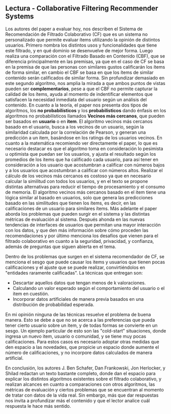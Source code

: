 ## Lectura - Collaborative Filtering Recommender Systems

Los autores del paper a evaluar hoy, nos describen el Sistema de Recomendación de Filtrado Colaborativo (CF) que es un sistema no personalizado que permite evaluar ítems utilizando la opinión de distintos usuarios. Primero nombra los distintos usos y funcionalidades que tiene este filtrado, y en qué dominio se desenvuelve de mejor forma. Luego realiza una comparación con el Filtrado Basado en Contenido (CBF), que se diferencia principalmente en las premisas, ya que en el caso de CF se basa en la premisa de que las personas con similares gustos calificarán los ítems de forma similar, en cambio el CBF se basa en que los ítems de similar contenido serán calificados de similar forma. Sin profundizar demasiado en este segundo algoritmo, nos amplia la mirada a que ambos puntos de vistas pueden ser **complementarios**, pese a que el CBF no permite capturar la calidad de los ítems, ayuda al momento de indentificar elementos que satisfacen la necesidad inmediata del usuario según un análisis del contenido.
En cuanto a la teoría, el paper nos presenta dos tipos de algorítmos, los **no probabilísticos** y los **probabilísticos** dando énfasis en los algoritmos no probabilísticos llamados **Vecinos más cercanos**, que pueden ser basados en **usuario** o en **item**. El algoritmo vecinos más cercanos basado en el usuario, busca a los vecinos de un usuario, según la similaridad calculada por la correlación de Pearson, y generan una predicción a un item, basándose en los ratings de los usuarios vecinos. En cuanto a la matemática recomiendo ver directamente el paper, lo que es necesario destacar es que el algoritmo toma en consideración lo pesimista u optimista que puedan ser los usuarios, y ajusta el resultado según los promedios de los items que ha calificado cada usuario, para así tener en consideración a los usuario que acostumbran a calificar con números bajos y a los usuarios que acostumbran a calificar con números altos. Realizar el cálculo de los vecinos más cercanos es costoso ya que en necesario calcular la similitud con todos los usuarios, y en el texto se propone distintas alternativas para reducir el tiempo de procesamiento y el consumo de memoria. El algoritmo vecinos más cercanos basado en el item tiene una lógica similar al basado en usuarios, solo que genera las predicciones basado en las similitudes que tienen los ítems, es decir, en las calificaciones de un usuario para similares ítems. 
Más adelante el paper aborda los problemas que pueden surgir en el sistema y las distintas métricas de evaluación al sistema. Después ahonda en las nuevas tendencias de interfaces de usuarios que permitan una mayor interacción con los datos, y que den más información sobre cómo proceden las recomendaciones y por último menciona los desafíos que vienen para el filtrado colaborativo en cuanto a la seguridad, privacidad, y confianza, además de preguntas que siguen abierta en el tema.

Dentro de los problemas que surgen en el sistema recomendador de CF, se menciona el sesgo que puede causar los items y usuarios que tienen pocas calificaciones y el ajuste que se puede realizar, convirtiéndolos en "entidades raramente calificadas". La técnicas que entregan son: 
- Descartar aquellos datos que tengan menos de k valoraciones.
- Calculando un valor esperado según el comportamiento del usuario o el item en cuestión.
- Incorporar datos artificiales de manera previa basados en una distribución de probabilidad esperada.

En mi opinión ninguna de las técnicas resuelve el problema de buena manera. Esto se debe a que no se acerca a las preferencias que pueda tener cierto usuario sobre un item, y de todas formas se convierte en un sesgo. Un ejemplo particular de esto son las "cold-start" situaciones, donde ingresa un nuevo item, usuario o comunidad, y se tiene muy pocas calificaciones. Para estos casos es necesario adoptar otras medidas que den espacio a las novedades, que propicie un espacio donde aumente el número de calificaciones, y no incorpore datos calculados de manera artificial.

En conclusión, los autores J. Ben Schafer, Dan Frankowski, Jon Herlocker, y Shilad redactan un texto bastante completo, donde dan el espacio para explicar los distintos algoritmos existentes sobre el filtrado colaborativo, y realizan alcances en cuanto a comparaciones con otros algoritmos, las métricas de evaluación y ciertos problemas que se encuentran al momento de tratar con datos de la vida real. Sin embargo, más que dar respuestas nos invita a profundizar más el contenido y que el lector analice cuál respuesta le hace más sentido.

